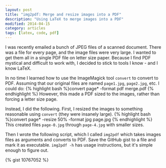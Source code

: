 ```yaml
---
layout: post
title: "img2pdf: Merge and resize images into a PDF"
description: "Using LaTeX to merge images into a PDF"
modified: 2014-04-15
category: articles
tags: [latex, code, pdf]
---
```


I was recently emailed a bunch of JPEG files of a scanned document.
There was a file for every page, and the image files were very large.
I wanted to get them all in a single PDF file on letter size paper.
Because I find PDF mystical and difficult to work with, I decided to stick to tools I know - and I know LaTeX.

In no time I learned how to use the ImageMagick tool `convert` to convert to PDF.
Assuming that our original files are named `page1.jpg`, `page2.jpg`, etc. I could do:
{% highlight bash %}convert page* -format pdf merge.pdf
{% endhighlight %}
However, this made a PDF sized to the images, rather than forcing a letter size page.

Instead, I did the following.
First, I resized the images to something reasonable using `convert` (they were insanely large).
{% highlight bash %}convert page* -resize 50% -format jpg page.jpg
{% endhighlight %}
This created files `page-0.jpg` through `page-4.jpg` with smaller sizes.

Then I wrote the following script, which I called `img2pdf` which takes images files as arguments and converts to PDF.
Save the GitHub gist to a file and mark it as executable.
`img2pdf -h` has usage instructions, but it's simple enough to figure out.

{% gist 10767052 %}
